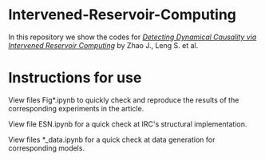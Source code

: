 # Intervened-Reservoir-Computing

In this repository we show the codes for _[Detecting Dynamical Causality via Intervened Reservoir Computing](https://www.nature.com/articles/s42005-024-01730-6)_ by Zhao J., Leng S. et al.


# Instructions for use

View files Fig*.ipynb to quickly check and reproduce the results of the corresponding experiments in the article.

View file ESN.ipynb for a quick check at IRC's structural implementation.

View files *_data.ipynb for a quick check at data generation for corresponding models.
